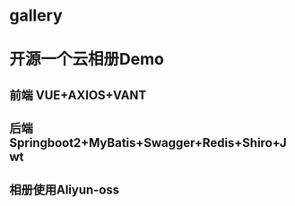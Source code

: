 # gallery

# 开源一个云相册Demo

## 前端 VUE+AXIOS+VANT
## 后端 Springboot2+MyBatis+Swagger+Redis+Shiro+Jwt

## 相册使用Aliyun-oss

